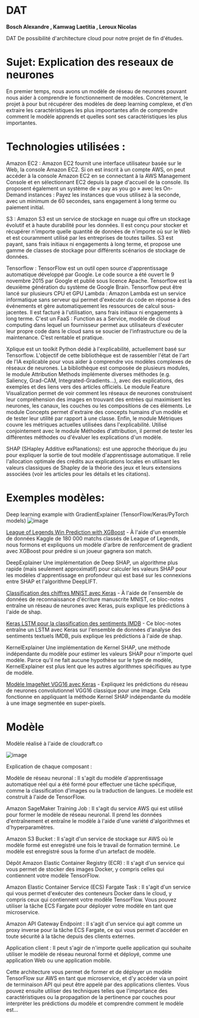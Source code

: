 # DAT

**Bosch Alexandre , Kamwag Laetitia , Leroux Nicolas**


DAT De possibilité d'architecture cloud pour notre projet de fin d'études.




# Sujet: Explication des reseaux de neurones
En premier temps, nous avons un modèle de réseau de neurones pouvant nous aider à comprendre le fonctionnement de modèles. Concrètement, le projet à pour but récupérer des modèles de deep learning complexe, et d’en extraire les caractéristiques les plus impoortantes afin de comprendre comment le modèle apprends et quelles sont ses caractéristiques les plus importantes. 

# Technologies utilisées :
Amazon EC2 : Amazon EC2 fournit une interface utilisateur basée sur le Web, la console Amazon EC2. Si on est inscrit à un compte AWS, on peut accéder à la console Amazon EC2 en se connectant à la AWS Management Console et en sélectionnant EC2 depuis la page d'accueil de la console. Ils proposent également un système de « pay as you go »  avec les On-Demand instances : Payez les instances que vous utilisez à la seconde, avec un minimum de 60 secondes, sans engagement à long terme ou paiement initial.

S3 : Amazon S3 est un service de stockage en nuage qui offre un stockage évolutif et à haute durabilité pour les données. Il est conçu pour stocker et récupérer n'importe quelle quantité de données de n'importe où sur le Web et est couramment utilisé par les entreprises de toutes tailles. S3 est payant, sans frais initiaux ni engagements à long terme, et propose une gamme de classes de stockage pour différents scénarios de stockage de données.

Tensorflow : TensorFlow est un outil open source d'apprentissage automatique développé par Google. Le code source a été ouvert le 9 novembre 2015 par Google et publié sous licence Apache. Tensorflow est la deuxième génération du système de Google Brain. Tensorflow peut être lancé sur plusieurs CPU et GPU
Lambda : Amazon Lambda est un service informatique sans serveur qui permet d'exécuter du code en réponse à des événements et gère automatiquement les ressources de calcul sous-jacentes. Il est facturé à l'utilisation, sans frais initiaux ni engagements à long terme. C'est un FaaS : Function as a Service, modèle de cloud computing dans lequel un fournisseur permet aux utilisateurs d'exécuter leur propre code dans le cloud sans se soucier de l'infrastructure ou de la maintenance. C’est rentable et pratique.

 Xplique est un toolkit Python dédié à l'explicabilité, actuellement basé sur Tensorflow. L'objectif de cette bibliothèque est de rassembler l'état de l'art de l'IA explicable pour vous aider à comprendre vos modèles complexes de réseaux de neurones.
La bibliothèque est composée de plusieurs modules, le module Attribution Methods implémente diverses méthodes (e.g. Saliency, Grad-CAM, Integrated-Gradients...), avec des explications, des exemples et des liens vers des articles officiels. Le module Feature Visualization permet de voir comment les réseaux de neurones construisent leur compréhension des images en trouvant des entrées qui maximisent les neurones, les canaux, les couches ou les compositions de ces éléments. Le module Concepts permet d'extraire des concepts humains d'un modèle et de tester leur utilité par rapport à une classe. Enfin, le module Métriques couvre les métriques actuelles utilisées dans l'explicabilité. Utilisé conjointement avec le module Méthodes d'attribution, il permet de tester les différentes méthodes ou d'évaluer les explications d'un modèle.

SHAP (SHapley Additive exPlanations): est une approche théorique du jeu pour expliquer la sortie de tout modèle d'apprentissage automatique. Il relie l'allocation optimale des crédits aux explications locales en utilisant les valeurs classiques de Shapley de la théorie des jeux et leurs extensions associées (voir les articles pour les détails et les citations).

# Exemples modèles:

Deep learning example with GradientExplainer (TensorFlow/Keras/PyTorch models)
![image](https://user-images.githubusercontent.com/102509671/210154575-d167d24d-59eb-48ac-80b8-1cddbb79c1ad.png)


[League of Legends Win Prediction with XGBoost](https://slundberg.github.io/shap/notebooks/League%20of%20Legends%20Win%20Prediction%20with%20XGBoost.html) - À l'aide d'un ensemble de données Kaggle de 180 000 matchs classés de League of Legends, nous formons et expliquons un modèle d'arbre de renforcement de gradient avec XGBoost pour prédire si un joueur gagnera son match.

DeepExplainer
Une implémentation de Deep SHAP, un algorithme plus rapide (mais seulement approximatif) pour calculer les valeurs SHAP pour les modèles d'apprentissage en profondeur qui est basé sur les connexions entre SHAP et l'algorithme DeepLIFT.

[Classification des chiffres MNIST avec Keras](https://slundberg.github.io/shap/notebooks/deep_explainer/Front%20Page%20DeepExplainer%20MNIST%20Example.html) - À l'aide de l'ensemble de données de reconnaissance d'écriture manuscrite MNIST, ce bloc-notes entraîne un réseau de neurones avec Keras, puis explique les prédictions à l'aide de shap.

[Keras LSTM pour la classification des sentiments IMDB](https://slundberg.github.io/shap/notebooks/deep_explainer/Keras%20LSTM%20for%20IMDB%20Sentiment%20Classification.html) - Ce bloc-notes entraîne un LSTM avec Keras sur l'ensemble de données d'analyse des sentiments textuels IMDB, puis explique les prédictions à l'aide de shap.

KernelExplainer
Une implémentation de Kernel SHAP, une méthode indépendante du modèle pour estimer les valeurs SHAP pour n'importe quel modèle. Parce qu'il ne fait aucune hypothèse sur le type de modèle, KernelExplainer est plus lent que les autres algorithmes spécifiques au type de modèle.


[Modèle ImageNet VGG16 avec Keras](https://slundberg.github.io/shap/notebooks/ImageNet%20VGG16%20Model%20with%20Keras.html) - Expliquez les prédictions du réseau de neurones convolutionnel VGG16 classique pour une image. Cela fonctionne en appliquant la méthode Kernel SHAP indépendante du modèle à une image segmentée en super-pixels.

# Modèle 

Modèle réalisé à l'aide de cloudcraft.co

![image](https://user-images.githubusercontent.com/102509671/210156717-b051a575-e699-44d0-9541-56d63f8c426c.png)



Explication de chaque composant :

Modèle de réseau neuronal : Il s'agit du modèle d'apprentissage automatique réel qui a été formé pour effectuer une tâche spécifique, comme la classification d'images ou la traduction de langues. Le modèle est construit à l'aide de TensorFlow.

Amazon SageMaker Training Job : Il s'agit du service AWS qui est utilisé pour former le modèle de réseau neuronal. Il prend les données d'entraînement et entraîne le modèle à l'aide d'une variété d'algorithmes et d'hyperparamètres.

Amazon S3 Bucket : Il s'agit d'un service de stockage sur AWS où le modèle formé est enregistré une fois le travail de formation terminé. Le modèle est enregistré sous la forme d'un artefact de modèle.

Dépôt Amazon Elastic Container Registry (ECR) : Il s'agit d'un service qui vous permet de stocker des images Docker, y compris celles qui contiennent votre modèle TensorFlow.

Amazon Elastic Container Service (ECS) Fargate Task : Il s'agit d'un service qui vous permet d'exécuter des conteneurs Docker dans le cloud, y compris ceux qui contiennent votre modèle TensorFlow. Vous pouvez utiliser la tâche ECS Fargate pour déployer votre modèle en tant que microservice.

Amazon API Gateway Endpoint : Il s'agit d'un service qui agit comme un proxy inverse pour la tâche ECS Fargate, ce qui vous permet d'accéder en toute sécurité à la tâche depuis des clients externes.

Application client : Il peut s'agir de n'importe quelle application qui souhaite utiliser le modèle de réseau neuronal formé et déployé, comme une application Web ou une application mobile.

Cette architecture vous permet de former et de déployer un modèle TensorFlow sur AWS en tant que microservice, et d'y accéder via un point de terminaison API qui peut être appelé par des applications clientes. Vous pouvez ensuite utiliser des techniques telles que l'importance des caractéristiques ou la propagation de la pertinence par couches pour interpréter les prédictions du modèle et comprendre comment le modèle est...
